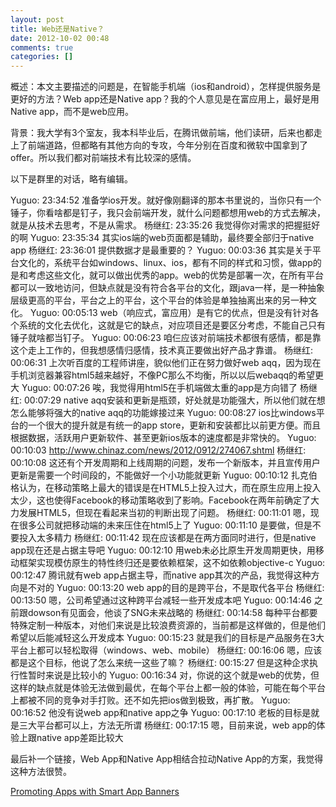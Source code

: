 ```yaml
---
layout: post
title: Web还是Native？
date: 2012-10-02 00:48
comments: true
categories: []
---
```

概述：本文主要描述的问题是，在智能手机端（ios和android），怎样提供服务是更好的方法？Web app还是Native app？我的个人意见是在富应用上，最好是用Native app，而不是web应用。

背景：我大学有3个室友，我本科毕业后，在腾讯做前端，他们读研，后来也都走上了前端道路，但都略有其他方向的专攻，今年分别在百度和微软中国拿到了offer。所以我们都对前端技术有比较深的感情。

以下是群里的对话，略有编辑。

Yuguo: 23:34:52
准备学ios开发。就好像刚翻译的那本书里说的，当你只有一个锤子，你看啥都是钉子，我只会前端开发，就什么问题都想用web的方式去解决，就是从技术去思考，不是从需求。
杨继红: 23:35:26
我觉得你对需求的把握挺好的啊
Yuguo: 23:35:34
其实ios端的web页面都是辅助，最终要全部归于native app
杨继红: 23:36:01
提供数据才是最重要的？
Yuguo: 00:03:36
其实是关于平台文化的，系统平台如windows、linux、ios，都有不同的样式和习惯，做app的是和考虑这些文化，就可以做出优秀的app。web的优势是部署一次，在所有平台都可以一致地访问，但缺点就是没有符合各平台的文化，跟java一样，是一种抽象层级更高的平台，平台之上的平台，这个平台的体验是单独抽离出来的另一种文化。
Yuguo: 00:05:13
web（响应式，富应用）是有它的优点，但是没有针对各个系统的文化去优化，这就是它的缺点，对应项目还是要区分考虑，不能自己只有锤子就啥都当钉子。
Yuguo: 00:06:23
咱仨应该对前端技术都很有感情，都是靠这个走上工作的，但我想感情归感情，技术真正要做出好产品才靠谱。
杨继红: 00:06:31
上次听百度的工程师讲座，貌似他们正在努力做好web aqq，因为现在手机浏览器兼容html5越来越好，不像PC那么不均衡，所以以后webaqq的希望更大
Yuguo: 00:07:26
唉，我觉得用html5在手机端做太重的app是方向错了
杨继红: 00:07:29
native aqq安装和更新是瓶颈，好处就是功能强大，所以他们就在想怎么能够将强大的native aqq的功能嫁接过来
Yuguo: 00:08:27
ios比windows平台的一个很大的提升就是有统一的app store，更新和安装都比以前更方便。而且根据数据，活跃用户更新软件、甚至更新ios版本的速度都是非常快的。
Yuguo: 00:10:03
<a href="http://www.chinaz.com/news/2012/0912/274067.shtml">http://www.chinaz.com/news/2012/0912/274067.shtml</a>
杨继红: 00:10:08
这还有个开发周期和上线周期的问题，发布一个新版本，并且宣传用户更新是需要一个时间段的，不能做好一个小功能就更新
Yuguo: 00:10:12
扎克伯格认为，在移动策略上最大的错误是在HTML5上投入过大，而在原生应用上投入太少，这也使得Facebook的移动策略收到了影响。Facebook在两年前确定了大力发展HTML5，但现在看起来当初的判断出现了问题。
杨继红: 00:11:01
嗯，现在很多公司就把移动端的未来压住在html5上了
Yuguo: 00:11:10
是要做，但是不要投入太多精力
杨继红: 00:11:42
现在应该都是在两方面同时进行，但是native app现在还是占据主导吧
Yuguo: 00:12:10
用web未必比原生开发周期更快，用移动框架实现模仿原生的特性终归还是要依赖框架，这不如依赖objective-c
Yuguo: 00:12:47
腾讯就有web app占据主导，而native app其次的产品，我觉得这种方向是不对的
Yuguo: 00:13:20
web app的目的是跨平台，不是取代各平台
杨继红: 00:13:50
嗯，公司希望通过这种跨平台减轻一些开发成本吧
Yuguo: 00:14:46
之前跟dowson有见面会，他谈了SNG未来战略的
杨继红: 00:14:58
每种平台都要特殊定制一种版本，对他们来说是比较浪费资源的，当前都是这样做的，但是他们希望以后能减轻这么开发成本
Yuguo: 00:15:23
就是我们的目标是产品服务在3大平台上都可以轻松取得（windows、web、mobile）
杨继红: 00:16:06
嗯，应该都是这个目标，他说了怎么来统一这些了嘛？
杨继红: 00:15:27
但是这种企求执行性暂时来说是比较小的
Yuguo: 00:16:34
对，你说的这个就是web的优势，但这样的缺点就是体验无法做到最优，在每个平台上都一般的体验，可能在每个平台上都被不同的竞争对手打败。还不如先把ios做到极致，再扩散。
Yuguo: 00:16:52
他没有说web app和native app之争
Yuguo: 00:17:10
老板的目标是就是三大平台都可以上，方法无所谓
杨继红: 00:17:15
嗯，目前来说，web app的体验上跟native app差距比较大

最后补一个链接，Web App和Native App相结合拉动Native App的方案，我觉得这种方法很赞。

<a href="https://developer.apple.com/library/safari/#documentation/AppleApplications/Reference/SafariWebContent/PromotingAppswithAppBanners/PromotingAppswithAppBanners.html#//apple_ref/doc/uid/TP40002051-CH6-SW1" target="_blank">Promoting Apps with Smart App Banners</a>
